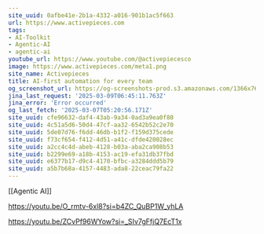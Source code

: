```yaml
---
site_uuid: 0afbe41e-2b1a-4332-a016-901b1ac5f663
url: https://www.activepieces.com
tags:
- AI-Toolkit
- Agentic-AI
- agentic-ai
youtube_url: https://www.youtube.com/@activepiecesco
image: https://www.activepieces.com/meta1.png
site_name: Activepieces
title: AI-first automation for every team
og_screenshot_url: https://og-screenshots-prod.s3.amazonaws.com/1366x768/80/false/2c0e8fad4caa3532f8f3fc771cd1b8c9c00032163d8f8f18ab9155f083d53d6e.jpeg
jina_last_request: '2025-03-09T06:45:11.763Z'
jina_error: 'Error occurred'
og_last_fetch: '2025-03-07T05:20:56.171Z'
site_uuid: cfe96632-daf4-43ab-9a34-0ad3a9ea0f80
site_uuid: 4c51a5d6-50d4-47cf-aa32-6542b52c2e70
site_uuid: 5de07d76-f6dd-46db-b1f2-f159d375cede
site_uuid: f73cf654-f412-4d51-a41c-dfde420028ec
site_uuid: a2cc4c4d-abeb-4128-b03a-aba2ca908b53
site_uuid: b2299e69-a18b-4153-ac19-efa31db37fbd
site_uuid: e6377b17-d9c4-4170-bfbc-a3284ddd5b79
site_uuid: a5b7b68a-4157-4483-ada8-22ceac79fa22
---
```

[[Agentic AI]]

https://youtu.be/O_rmtv-6xl8?si=b4ZC_QuBP1W_yhLA

https://youtu.be/ZCvPf96WYow?si=_SIv7gFfjQ7EcT1x
